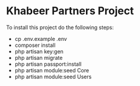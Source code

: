 # Khabeer Partners Project


To install this project do the following steps:

- cp .env.example .env
- composer install
- php artisan key:gen
- php artisan migrate
- php artisan passport:install
- php artisan module:seed Core
- php artisan module:seed Users